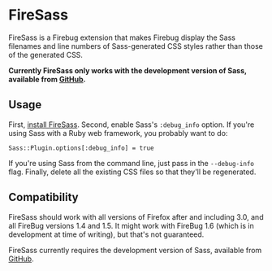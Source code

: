 # FireSass

FireSass is a Firebug extension
that makes Firebug display the Sass filenames and line numbers
of Sass-generated CSS styles
rather than those of the generated CSS.

**Currently FireSass only works with the development version of Sass,
available from [GitHub](http://github.com/nex3/haml).**

## Usage

First, [install FireSass](https://addons.mozilla.org/en-US/firefox/addon/103988).
Second, enable Sass's `:debug_info` option.
If you're using Sass with a Ruby web framework,
you probably want to do:

    Sass::Plugin.options[:debug_info] = true

If you're using Sass from the command line,
just pass in the `--debug-info` flag.
Finally, delete all the existing CSS files
so that they'll be regenerated.

## Compatibility

FireSass should work with all versions of Firefox after and including 3.0,
and all FireBug versions 1.4 and 1.5.
It might work with FireBug 1.6 (which is in development at time of writing),
but that's not guaranteed.

FireSass currently requires the development version of Sass,
available from [GitHub](http://github.com/nex3/haml).
